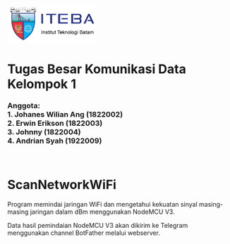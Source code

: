 <img src="Gambar/logo_iteba.png" alt="Logo Iteba" width="200"/>

# Tugas Besar Komunikasi Data Kelompok 1

### Anggota:<br>1. Johanes Wilian Ang (1822002)<br>2. Erwin Erikson (1822003)<br>3. Johnny (1822004)<br>4. Andrian Syah (1922009)

<br>

# __ScanNetworkWiFi__
Program memindai jaringan WiFi dan mengetahui kekuatan sinyal masing-masing jaringan dalam dBm menggunakan NodeMCU V3.

Data hasil pemindaian NodeMCU V3 akan dikirim ke Telegram menggunakan channel BotFather melalui webserver.


